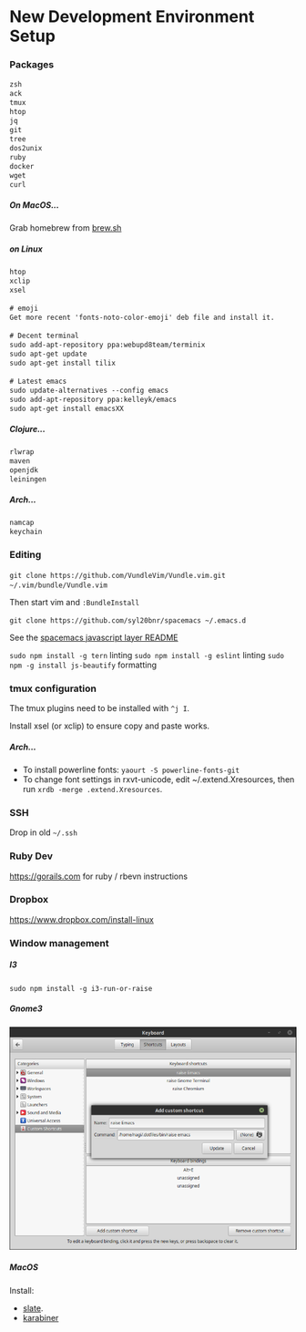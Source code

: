 # New Development Environment Setup

### Packages

```
zsh
ack
tmux
htop
jq
git
tree
dos2unix
ruby
docker
wget
curl
```

##### On MacOS...

Grab homebrew from [brew.sh]( https://brew.sh/ )

##### on Linux

```
htop
xclip
xsel

# emoji
Get more recent 'fonts-noto-color-emoji' deb file and install it.

# Decent terminal
sudo add-apt-repository ppa:webupd8team/terminix
sudo apt-get update
sudo apt-get install tilix

# Latest emacs
sudo update-alternatives --config emacs
sudo add-apt-repository ppa:kelleyk/emacs
sudo apt-get install emacsXX
```

##### Clojure...

```
rlwrap
maven
openjdk
leiningen
```

##### Arch...

```
namcap
keychain
```

### Editing

`git clone https://github.com/VundleVim/Vundle.vim.git ~/.vim/bundle/Vundle.vim`

Then start vim and `:BundleInstall`


`git clone https://github.com/syl20bnr/spacemacs ~/.emacs.d`

See the [spacemacs javascript layer README](https://github.com/syl20bnr/spacemacs/tree/master/layers/%2Blang/javascript)

`sudo npm install -g tern` linting
`sudo npm install -g eslint` linting
`sudo npm -g install js-beautify` formatting

### tmux configuration

The tmux plugins need to be installed with `^j I`.

Install xsel (or xclip) to ensure copy and paste works.

##### Arch...

  * To install powerline fonts: `yaourt -S powerline-fonts-git`
  * To change font settings in rxvt-unicode, edit ~/.extend.Xresources, then run `xrdb -merge .extend.Xresources`.

### SSH

Drop in old `~/.ssh`

### Ruby Dev

https://gorails.com for ruby / rbevn instructions

### Dropbox

https://www.dropbox.com/install-linux

### Window management

##### I3

`sudo npm install -g i3-run-or-raise`

##### Gnome3

![Gnome 3 settings](./gnome3.png)

##### MacOS

Install:

* [slate](https://github.com/jigish/slate#direct-download).
* [karabiner](https://pqrs.org/osx/karabiner/)
